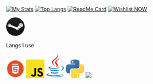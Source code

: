 [![My Stats](https://github-readme-stats.vercel.app/api?username=Just-a-Unity-Dev&show_icons=true&theme=radical)](https://github.com/Just-a-Unity-Dev/glizard-code/)
[![Top Langs](https://github-readme-stats.vercel.app/api/top-langs/?username=Just-a-Unity-Dev&layout=compact)](https://github.com/Just-a-Unity-Dev/glizard-code/)
[![ReadMe Card](https://github-readme-stats.vercel.app/api/pin/?username=Just-a-Unity-Dev&repo=glizard-code)](https://github.com/Just-a-Unity-Dev/glizard-code/)
[![Wishlist NOW](https://i.imgur.com/WnSCBeY.png)](https://store.steampowered.com/app/954850/Kerbal_Space_Program_2/)


[<img src="cool.png" width="50"/>](https://steamcommunity.com/id/imc0rrupted)


Langs I use


[<img src="html5.png" width="50"/>](https://www.w3.org/html/)
[<img src="js.png" width="50"/>](https://www.npmjs.com/get-npm)
[<img src="java.png" width="50"/>](https://www.java.com/en/)
[<img src="python.png" width="50"/>](https://www.python.org/)
[<img src="1200px-C_Sharp_logo.svg.png.png" width="50"/>](https://www.python.org/)
